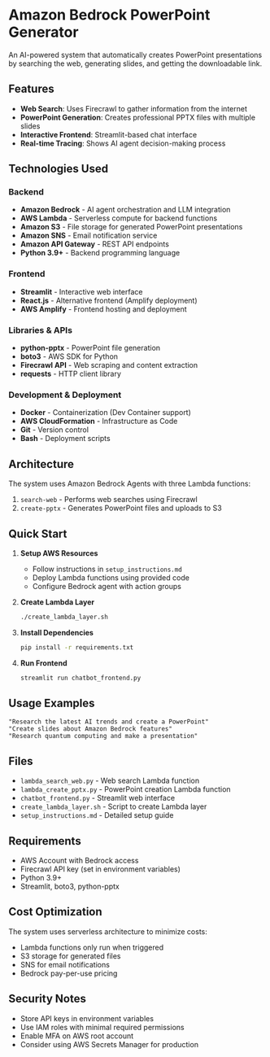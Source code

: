 # Amazon Bedrock PowerPoint Generator

An AI-powered system that automatically creates PowerPoint presentations by searching the web, generating slides, and getting the downloadable link.

## Features

- **Web Search**: Uses Firecrawl to gather information from the internet
- **PowerPoint Generation**: Creates professional PPTX files with multiple slides
- **Interactive Frontend**: Streamlit-based chat interface
- **Real-time Tracing**: Shows AI agent decision-making process

## Technologies Used

### Backend
- **Amazon Bedrock** - AI agent orchestration and LLM integration
- **AWS Lambda** - Serverless compute for backend functions
- **Amazon S3** - File storage for generated PowerPoint presentations
- **Amazon SNS** - Email notification service
- **Amazon API Gateway** - REST API endpoints
- **Python 3.9+** - Backend programming language

### Frontend
- **Streamlit** - Interactive web interface
- **React.js** - Alternative frontend (Amplify deployment)
- **AWS Amplify** - Frontend hosting and deployment

### Libraries & APIs
- **python-pptx** - PowerPoint file generation
- **boto3** - AWS SDK for Python
- **Firecrawl API** - Web scraping and content extraction
- **requests** - HTTP client library

### Development & Deployment
- **Docker** - Containerization (Dev Container support)
- **AWS CloudFormation** - Infrastructure as Code
- **Git** - Version control
- **Bash** - Deployment scripts

## Architecture

The system uses Amazon Bedrock Agents with three Lambda functions:
1. `search-web` - Performs web searches using Firecrawl
2. `create-pptx` - Generates PowerPoint files and uploads to S3

## Quick Start

1. **Setup AWS Resources**
   - Follow instructions in `setup_instructions.md`
   - Deploy Lambda functions using provided code
   - Configure Bedrock agent with action groups

2. **Create Lambda Layer**
   ```bash
   ./create_lambda_layer.sh
   ```

3. **Install Dependencies**
   ```bash
   pip install -r requirements.txt
   ```

4. **Run Frontend**
   ```bash
   streamlit run chatbot_frontend.py
   ```

## Usage Examples

```
"Research the latest AI trends and create a PowerPoint"
"Create slides about Amazon Bedrock features"
"Research quantum computing and make a presentation"
```

## Files

- `lambda_search_web.py` - Web search Lambda function
- `lambda_create_pptx.py` - PowerPoint creation Lambda function  
- `chatbot_frontend.py` - Streamlit web interface
- `create_lambda_layer.sh` - Script to create Lambda layer
- `setup_instructions.md` - Detailed setup guide

## Requirements

- AWS Account with Bedrock access
- Firecrawl API key (set in environment variables)
- Python 3.9+
- Streamlit, boto3, python-pptx

## Cost Optimization

The system uses serverless architecture to minimize costs:
- Lambda functions only run when triggered
- S3 storage for generated files
- SNS for email notifications
- Bedrock pay-per-use pricing

## Security Notes

- Store API keys in environment variables
- Use IAM roles with minimal required permissions
- Enable MFA on AWS root account
- Consider using AWS Secrets Manager for production
